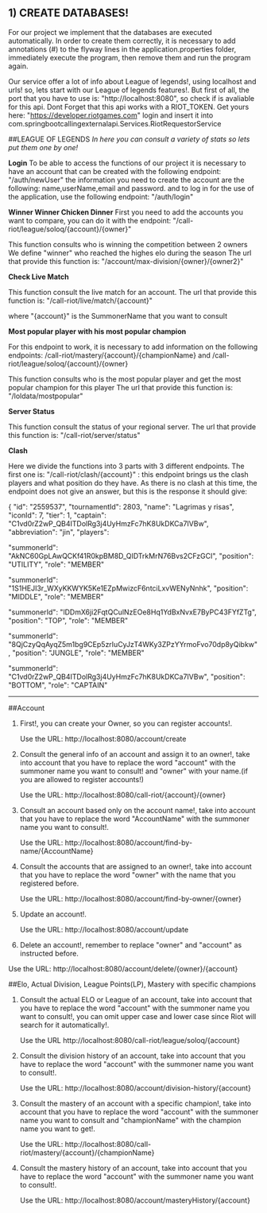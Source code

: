 ## 1) CREATE DATABASES!
For our project we implement that the databases are executed automatically.
In order to create them correctly, it is necessary to add annotations (#) to the flyway lines in the application.properties folder,
immediately execute the program, then remove them and run the program again.

Our service offer a lot of info about League of legends!, using localhost and urls! so, lets start with our League of legends features!.
But first of all, the port that you have to use is: "http://localhost:8080", so check if is avaliable for this api.
Dont Forget that this api works with a RIOT_TOKEN. Get yours here: "https://developer.riotgames.com" login and insert it into com.springbootcallingexternalapi.Services.RiotRequestorService


##LEAGUE OF LEGENDS
*In here you can consult a variety of stats so lets put them one by one!*

**Login**
To be able to access the functions of our project it is necessary to have an account that can be created with the following endpoint: "/auth/newUser"
the information you need to create the account are the following: name,userName,email and password.
and to log in for the use of the application, use the following endpoint: "/auth/login"

**Winner Winner Chicken Dinner**
First you need to add the accounts you want to compare, you can do it with the endpoint: "/call-riot/league/soloq/{account}/{owner}"

This function consults who is winning the competition between 2 owners
We define "winner" who reached the highes elo during the season
The url that provide this function is:
"/account/max-division/{owner}/{owner2}"

**Check Live Match**

This function consult the live match for an account.
The url that provide this function is:
"/call-riot/live/match/{account}"

where "{account}" is the SummonerName that you want to consult

**Most popular player with his most popular champion**

For this endpoint to work, it is necessary to add information on the following endpoints: /call-riot/mastery/{account}/{championName} 
and /call-riot/league/soloq/{account}/{owner}

This function consults who is the most popular player and get the most popular champion for this player
The url that provide this function is:
"/loldata/mostpopular"

**Server Status**

This function consult the status of your regional server.
The url that provide this function is:
"/call-riot/server/status"

**Clash**

Here we divide the functions into 3 parts with 3 different endpoints. 
The first one is: "/call-riot/clash/{account}" : this endpoint brings us the clash players and what position do they have.
As there is no clash at this time, the endpoint does not give an answer, but this is the response it should give:


{
"id": "2559537",
"tournamentId": 2803,
"name": "Lagrimas y risas",
"iconId": 7,
"tier": 1,
"captain": "C1vd0rZ2wP_QB4ITDolRg3j4UyHmzFc7hK8UkDKCa7IVBw",
"abbreviation": "jin",
"players": 

"summonerId": "AkNC60GpLAwQCKf41R0kpBM8D_QIDTrkMrN76Bvs2CFzGCI",
"position": "UTILITY",
"role": "MEMBER"


"summonerId": "1S1HEJI3r_WXyKKWYK5Ke1EZpMwizcF6ntciLxvWENyNnhk",
"position": "MIDDLE",
"role": "MEMBER"


"summonerId": "lDDmX6ji2FqtQCulNzEOe8Hq1YdBxNvxE7ByPC43FYfZTg",
"position": "TOP",
"role": "MEMBER"


"summonerId": "8QjCzyQqAyqZ5m1bg9CEp5zrIuCyJzT4WKy3ZPzYYrmoFvo70dp8yQibkw",
"position": "JUNGLE",
"role": "MEMBER"


"summonerId": "C1vd0rZ2wP_QB4ITDolRg3j4UyHmzFc7hK8UkDKCa7IVBw",
"position": "BOTTOM",
"role": "CAPTAIN"





-------------------------------------------------------------------------------------------------------------------

##Account
1. First!, you can create your Owner, so you can register accounts!.

   Use the URL: http://localhost:8080/account/create


2. Consult the general info of an account and assign it to an owner!, take into account that you have to replace the word
      "account" with the summoner name you want to consult! and "owner" with your name.(if you are allowed to register accounts!)

   Use the URL: http://localhost:8080/call-riot/{account}/{owner}


3. Consult an account based only on the account name!, take into account that you have to replace the word
   "AccountName" with the summoner name you want to consult!.

   Use the URL: http://localhost:8080/account/find-by-name/{AccountName}


4. Consult the accounts that are assigned to an owner!, take into account that you have to replace the word
   "owner" with the name that you registered before.

   Use the URL: http://localhost:8080/account/find-by-owner/{owner}


5. Update an account!.

   Use the URL: http://localhost:8080/account/update


6. Delete an account!, remember to replace "owner" and "account" as instructed before.

Use the URL: http://localhost:8080/account/delete/{owner}/{account}

##Elo, Actual Division, League Points(LP), Mastery with specific champions
1. Consult the actual ELO or League of an account, take into account that you have to replace the word
"account" with the summoner name you want to consult!, you can omit upper case and lower case since Riot will search for it
automatically!.

   Use the URL http://localhost:8080/call-riot/league/soloq/{account}


3. Consult the division history of an account, take into account that you have to replace the word
   "account" with the summoner name you want to consult!.

   Use the URL: http://localhost:8080/account/division-history/{account}


6. Consult the mastery of an account with a specific champion!, take into account that you have to replace the word
   "account" with the summoner name you want to consult and "championName" with the champion name you want to get!.

   Use the URL: http://localhost:8080/call-riot/mastery/{account}/{championName}


7. Consult the mastery history of an account, take into account that you have to replace the word
   "account" with the summoner name you want to consult!.

   Use the URL: http://localhost:8080/account/masteryHistory/{account}

